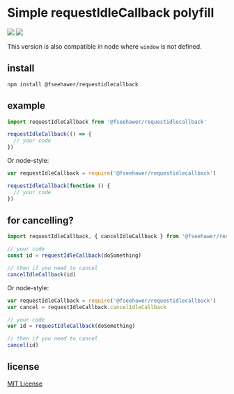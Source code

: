 # Simple requestIdleCallback polyfill

![](https://img.shields.io/badge/version-1.0.0-green.svg) ![](https://img.shields.io/badge/license-MIT-blue.svg)

This version is also compatible in node where `window` is not defined.

## install

```
npm install @fseehawer/requestidlecallback
```

## example

```javascript
import requestIdleCallback from '@fseehawer/requestidlecallback'

requestIdleCallback(() => {
  // your code
})
```

Or node-style:

```javascript
var requestIdleCallback = require('@fseehawer/requestidlecallback')

requestIdleCallback(function () {
  // your code
})
```

## for cancelling?

```javascript
import requestIdleCallback, { cancelIdleCallback } from '@fseehawer/requestidlecallback'

// your code
const id = requestIdleCallback(doSomething)

// then if you need to cancel
cancelIdleCallback(id)
```

Or node-style:

```javascript
var requestIdleCallback = require('@fseehawer/requestidlecallback')
var cancel = requestIdleCallback.cancelIdleCallback

// your code
var id = requestIdleCallback(doSomething)

// then if you need to cancel
cancel(id)
```

## license

[MIT License](https://opensource.org/licenses/MIT)
